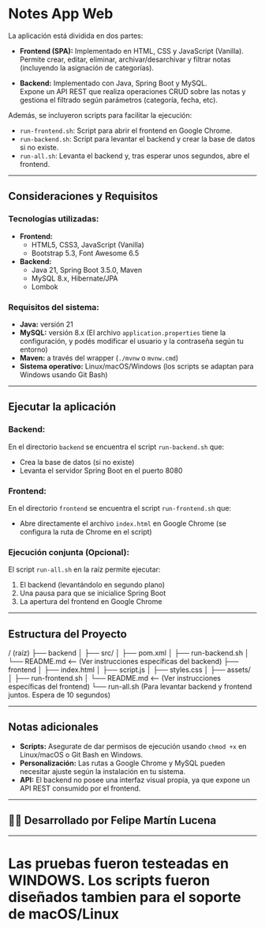 # Notes App Web

La aplicación está dividida en dos partes:

- **Frontend (SPA):** Implementado en HTML, CSS y JavaScript (Vanilla).  
  Permite crear, editar, eliminar, archivar/desarchivar y filtrar notas (incluyendo la asignación de categorías).

- **Backend:** Implementado con Java, Spring Boot y MySQL.  
  Expone un API REST que realiza operaciones CRUD sobre las notas y gestiona el filtrado según parámetros (categoría, fecha, etc).

Además, se incluyeron scripts para facilitar la ejecución:
- `run-frontend.sh`: Script para abrir el frontend en Google Chrome.
- `run-backend.sh`: Script para levantar el backend y crear la base de datos si no existe.
- `run-all.sh`: Levanta el backend y, tras esperar unos segundos, abre el frontend.

---

## Consideraciones y Requisitos

### Tecnologías utilizadas:
- **Frontend:**
    - HTML5, CSS3, JavaScript (Vanilla)
    - Bootstrap 5.3, Font Awesome 6.5
- **Backend:**
    - Java 21, Spring Boot 3.5.0, Maven
    - MySQL 8.x, Hibernate/JPA
    - Lombok

### Requisitos del sistema:
- **Java:** versión 21
- **MySQL:** versión 8.x (El archivo `application.properties` tiene la configuración, y podés modificar el usuario y la contraseña según tu entorno)
- **Maven:** a través del wrapper (`./mvnw` o `mvnw.cmd`)
- **Sistema operativo:** Linux/macOS/Windows (los scripts se adaptan para Windows usando Git Bash)

---

## Ejecutar la aplicación

### Backend:
En el directorio `backend` se encuentra el script `run-backend.sh` que:
- Crea la base de datos (si no existe)
- Levanta el servidor Spring Boot en el puerto 8080

### Frontend:
En el directorio `frontend` se encuentra el script `run-frontend.sh` que:
- Abre directamente el archivo `index.html` en Google Chrome (se configura la ruta de Chrome en el script)

### Ejecución conjunta (Opcional):
El script `run-all.sh` en la raíz permite ejecutar:
1. El backend (levantándolo en segundo plano)
2. Una pausa para que se inicialice Spring Boot
3. La apertura del frontend en Google Chrome

---

## Estructura del Proyecto

/ (raíz)
├── backend
│ ├── src/
│ ├── pom.xml
│ ├── run-backend.sh
│ └── README.md <-- (Ver instrucciones específicas del backend)
├── frontend
│ ├── index.html
│ ├── script.js
│ ├── styles.css
│ ├── assets/
│ ├── run-frontend.sh
│ └── README.md <-- (Ver instrucciones específicas del frontend)
└── run-all.sh (Para levantar backend y frontend juntos. Espera de 10 segundos)

---

## Notas adicionales
- **Scripts:** Asegurate de dar permisos de ejecución usando `chmod +x` en Linux/macOS o Git Bash en Windows.
- **Personalización:** Las rutas a Google Chrome y MySQL pueden necesitar ajuste según la instalación en tu sistema.
- **API:** El backend no posee una interfaz visual propia, ya que expone un API REST consumido por el frontend.

---

## 👨‍💻 Desarrollado por Felipe Martín Lucena

---

# Las pruebas fueron testeadas en WINDOWS. Los scripts fueron diseñados tambien para el soporte de macOS/Linux